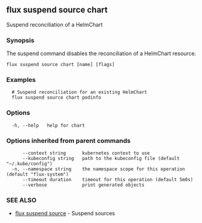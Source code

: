 ## flux suspend source chart

Suspend reconciliation of a HelmChart

### Synopsis

The suspend command disables the reconciliation of a HelmChart resource.

```
flux suspend source chart [name] [flags]
```

### Examples

```
  # Suspend reconciliation for an existing HelmChart
  flux suspend source chart podinfo

```

### Options

```
  -h, --help   help for chart
```

### Options inherited from parent commands

```
      --context string      kubernetes context to use
      --kubeconfig string   path to the kubeconfig file (default "~/.kube/config")
  -n, --namespace string    the namespace scope for this operation (default "flux-system")
      --timeout duration    timeout for this operation (default 5m0s)
      --verbose             print generated objects
```

### SEE ALSO

* [flux suspend source](flux_suspend_source.md)	 - Suspend sources

